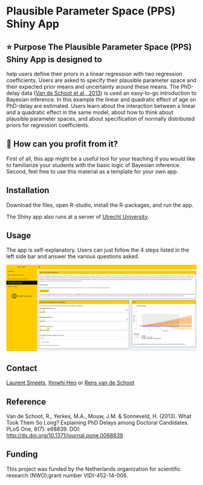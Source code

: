 # Plausible Parameter Space (PPS) Shiny App

## :star: Purpose The Plausible Parameter Space (PPS) Shiny App is designed to
help users define their priors in a linear regression with two regression
coefficients. Users are asked to specify their plausible parameter space and
their expected prior means and uncertainty around these means. The PhD-delay
data ([Van de Schoot et al.,
2013](http://dx.doi.org/10.1371/journal.pone.0068839)) is used an easy-to-go
introduction to Bayesian inference. In this example the linear and quadratic
effect of age on PhD-delay are estimated. Users learn about the interaction
between a linear and a quadratic effect in the same model, about how to think
about plausible parameter spaces, and about specification of normally
distributed priors for regression coefficients.

## :gem: How can you profit from it? 

First of all, this app might be a useful
tool for your teaching if you would like to familiarize your students with the
basic logic of Bayesian inference. Second, feel free to use this material as a
template for your own app. 


## Installation

Download the files, open R-studio, install the R-packages, and run the app.

The Shiny app also runs at a server of [Utrecht University](https://www.rensvandeschoot.com/tutorials/pps-app/). 

## Usage

The app is self-explanatory. Users can just follow the 4 steps listed in the
left side bar and answer the various questions asked.

[![Overview of FBI Shiny App](pps-app.png)](https://www.rensvandeschoot.com/tutorials/pps-app/)

## Contact
[Laurent Smeets](https://github.com/LaurentSmeets), [Ihnwhi Heo](https://github.com/IhnwhiHeo) or [Rens van de Schoot](https://github.com/Rensvandeschoot)

## Reference

Van de Schoot, R., Yerkes, M.A., Mouw, J.M. & Sonneveld, H. (2013). What Took Them So Long? Explaining PhD Delays among Doctoral Candidates. PLoS One, 8(7): e68839. DOI: http://dx.doi.org/10.1371/journal.pone.0068839

## Funding

This project was funded by the  Netherlands organization for scientific research (NWO);grant number VIDI-452-14-006. 
